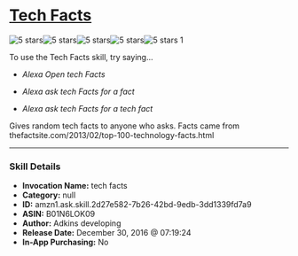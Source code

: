 # [Tech Facts](http://alexa.amazon.com/#skills/amzn1.ask.skill.2d27e582-7b26-42bd-9edb-3dd1339fd7a9)
![5 stars](../../images/ic_star_black_18dp_1x.png)![5 stars](../../images/ic_star_black_18dp_1x.png)![5 stars](../../images/ic_star_black_18dp_1x.png)![5 stars](../../images/ic_star_black_18dp_1x.png)![5 stars](../../images/ic_star_black_18dp_1x.png) 1

To use the Tech Facts skill, try saying...

* *Alexa Open tech Facts*

* *Alexa ask tech Facts for a fact*

* *Alexa ask tech Facts for a tech fact*

Gives random tech facts to anyone who asks. Facts came from thefactsite.com/2013/02/top-100-technology-facts.html

***

### Skill Details

* **Invocation Name:** tech facts
* **Category:** null
* **ID:** amzn1.ask.skill.2d27e582-7b26-42bd-9edb-3dd1339fd7a9
* **ASIN:** B01N6LOK09
* **Author:** Adkins developing 
* **Release Date:** December 30, 2016 @ 07:19:24
* **In-App Purchasing:** No
